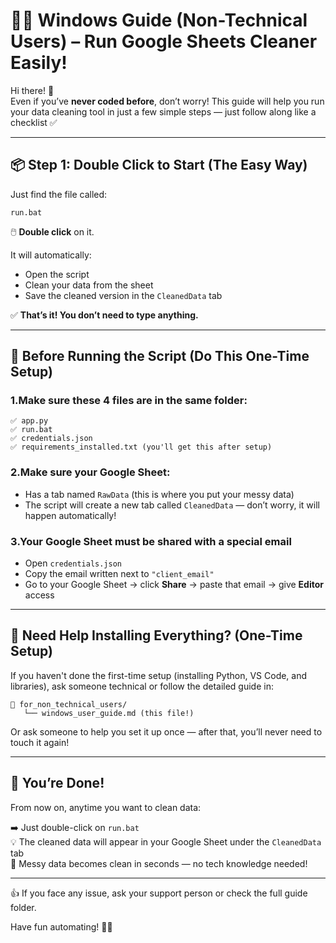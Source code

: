 # 🧑‍💻 Windows Guide (Non-Technical Users) – Run Google Sheets Cleaner Easily!

Hi there! 👋  
Even if you’ve **never coded before**, don’t worry! This guide will help you run your data cleaning tool in just a few simple steps — just follow along like a checklist ✅

---

## 📦 Step 1: Double Click to Start (The Easy Way)

Just find the file called:

```
run.bat
```

🖱️ **Double click** on it.

It will automatically:
- Open the script
- Clean your data from the sheet
- Save the cleaned version in the `CleanedData` tab

✅ **That’s it! You don’t need to type anything.**

---

## 📝 Before Running the Script (Do This One-Time Setup)

### 1.Make sure these 4 files are in the same folder:
```
✅ app.py  
✅ run.bat  
✅ credentials.json  
✅ requirements_installed.txt (you'll get this after setup)
```

### 2️.Make sure your Google Sheet:
- Has a tab named `RawData` (this is where you put your messy data)
- The script will create a new tab called `CleanedData` — don’t worry, it will happen automatically!

### 3️.Your Google Sheet must be shared with a special email
- Open `credentials.json`
- Copy the email written next to `"client_email"`
- Go to your Google Sheet → click **Share** → paste that email → give **Editor** access

---

## 🧪 Need Help Installing Everything? (One-Time Setup)

If you haven't done the first-time setup (installing Python, VS Code, and libraries), ask someone technical or follow the detailed guide in:

```
📁 for_non_technical_users/
   └── windows_user_guide.md (this file!)
```

Or ask someone to help you set it up once — after that, you’ll never need to touch it again!

---

## 🎉 You’re Done!

From now on, anytime you want to clean data:

➡️ Just double-click on `run.bat`  
💡 The cleaned data will appear in your Google Sheet under the `CleanedData` tab  
🧹 Messy data becomes clean in seconds — no tech knowledge needed!

---

👍 If you face any issue, ask your support person or check the full guide folder.

Have fun automating! 🎯🚀
